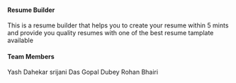 #### Resume Builder

This is a resume builder that helps you to create your resume within 5 mints 
and provide you quality resumes with one of the best resume tamplate available

#### Team Members

Yash Dahekar
srijani Das
Gopal Dubey
Rohan Bhairi

